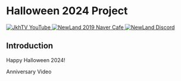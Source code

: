 # Halloween 2024 Project

<div>
    <a href="https://www.youtube.com/@NewLand2019-JkhTV" target="_blank">
        <img alt="JkhTV YouTube" src="https://img.shields.io/badge/YouTube-ff0000.svg?&style=flat-square&logo=YouTube&logoColor=white"/>
    </a>
    <a href="https://cafe.naver.com/2019newland" target="_blank">
        <img alt="NewLand 2019 Naver Cafe" src="https://img.shields.io/badge/Naver Cafe-03C75A.svg?&style=flat-square&logo=Naver&logoColor=white"/>
    </a>
    <a href="https://discord.gg/2J646MaZGA" target="_blank">
        <img alt="NewLand Discord" src="https://img.shields.io/badge/Discord-5865F2.svg?&style=flat-square&logo=Discord&logoColor=white"/>
    </a>
</div>

## Introduction

Happy Halloween 2024!

Anniversary Video